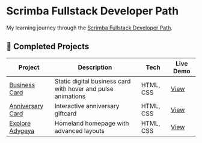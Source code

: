 # Scrimba Fullstack Developer Path

My learning journey through the [Scrimba Fullstack Developer Path](https://scrimba.com/fullstack-path-c0fullstack).


## 📂 Completed Projects

| Project | Description | Tech | Live Demo |
|---------|-------------|------|-----------|
| [Business Card](./business-card) | Static digital business card with hover and pulse animations | HTML, CSS | [View](https://simple-dev-card.netlify.app/) |
| [Anniversary Card](./anniversary-card) | Interactive anniversary giftcard | HTML, CSS | [View](https://anniversary-giftcard.netlify.app/) |
| [Explore Adygeya](./explore-adygea) | Homeland homepage with advanced layouts | HTML, CSS | [View](https://explore-adygeya.netlify.app/) |